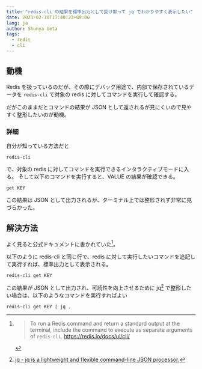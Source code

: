 ```yaml
---
title: "redis-cli の結果を標準出力として受け取って jq でわかりやすく表示したい"
date: 2023-02-10T17:40:23+09:00
lang: ja
author: Shunya Ueta
tags:
  - redis
  - cli
---
```


## 動機

Redis を扱っているのだが、その際にデバッグ用途で、内部で保存されているデータを `redis-cli` で対象の redis に対してコマンドを実行して確認する。

だがこのままだとコマンドの結果が JSON として返されるが見にくいので見やすく整形したいのが動機。

### 詳細

自分が知っている方法だと

```shell
redis-cli
```

で、対象の redis に対してコマンドを実行できるインタラクティブモードに入る。
そして以下のコマンドを実行すると、VALUE の結果が確認できる。

```shell
get KEY
```

この結果は JSON として出力されるが、ターミナル上では整形されず非常に見づらかった。

## 解決方法

よく見ると公式ドキュメントに書かれていた[^redis-std]。

以下のように redis-cli と同じ行で、redis に対して実行したいコマンドを追記して実行すれば、標準出力として表示される。

```shell
redis-cli get KEY
```

この結果が JSON として出力され、可読性を向上させるために jq[^jq] で整形したい場合は、以下のようなコマンドを実行すればよい

```shell
redis-cli get KEY | jq .
```

[^redis-std]:
    > To run a Redis command and return a standard output at the terminal, include the command to execute as separate arguments of `redis-cli`. https://redis.io/docs/ui/cli/

[^jq]: [jq - jq is a lightweight and flexible command-line JSON processor.](https://stedolan.github.io/jq/)
